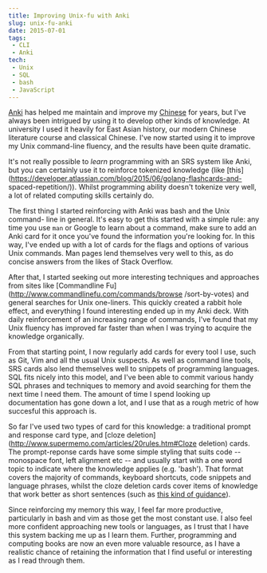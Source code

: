 ```yaml
---
title: Improving Unix-fu with Anki
slug: unix-fu-anki
date: 2015-07-01
tags:
 - CLI
 - Anki
tech:
 - Unix
 - SQL
 - bash
 - JavaScript
---
```


[Anki](http://ankisrs.net/) has helped me maintain and improve my
[Chinese](https://www.chineseboost.com/blog) for years, but I've always been
intrigued by using it to develop other kinds of knowledge. At university I used
it heavily for East Asian history, our modern Chinese literature course and
classical Chinese. I've now started using it to improve my Unix command-line
fluency, and the results have been quite dramatic.

It's not really possible to _learn_ programming with an SRS system like Anki,
but you can certainly use it to reinforce tokenized knowledge (like
[this](https://developer.atlassian.com/blog/2015/06/golang-flashcards-and-
spaced-repetition/)). Whilst programming ability doesn't tokenize very well, a
lot of related computing skills certainly do.

The first thing I started reinforcing with Anki was bash and the Unix command-
line in general. It's easy to get this started with a simple rule: any time you
use `man` or Google to learn about a command, make sure to add an Anki card for
it once you've found the information you're looking for. In this way, I've ended
up with a lot of cards for the flags and options of various Unix commands. Man
pages lend themselves very well to this, as do concise answers from the likes of
Stack Overflow.

After that, I started seeking out more interesting techniques and approaches
from sites like [Commandline Fu](http://www.commandlinefu.com/commands/browse
/sort-by-votes) and general searches for Unix one-liners. This quickly created a
rabbit hole effect, and everything I found interesting ended up in my Anki deck.
With daily reinforcement of an increasing range of commands, I've found that my
Unix fluency has improved far faster than when I was trying to acquire the
knowledge organically.

From that starting point, I now regularly add cards for every tool I use, such
as Git, Vim and all the usual Unix suspects. As well as command line tools, SRS
cards also lend themselves well to snippets of programming languages. SQL fits
nicely into this model, and I've been able to commit various handy SQL phrases
and techniques to memory and avoid searching for them the next time I need them.
The amount of time I spend looking up documentation has gone down a lot, and I
use that as a rough metric of how succesful this approach is.

So far I've used two types of card for this knowledge: a traditional prompt and
response card type, and [cloze
deletion](http://www.supermemo.com/articles/20rules.htm#Cloze deletion) cards.
The prompt-reponse cards have some simple styling that suits code -- monospace
font, left alignment etc -- and usually start with a one word topic to indicate
where the knowledge applies (e.g. 'bash'). That format covers the majority of
commands, keyboard shortcuts, code snippets and language phrases, whilst the
cloze deletion cards cover items of knowledge that work better as short
sentences (such as [this kind of
guidance](https://github.com/airbnb/javascript)).

Since reinforcing my memory this way, I feel far more productive, particularly
in bash and vim as those get the most constant use. I also feel more confident
approaching new tools or languages, as I trust that I have this system backing
me up as I learn them. Further, programming and computing books are now an even
more valuable resource, as I have a realistic chance of retaining the
information that I find useful or interesting as I read through them.
